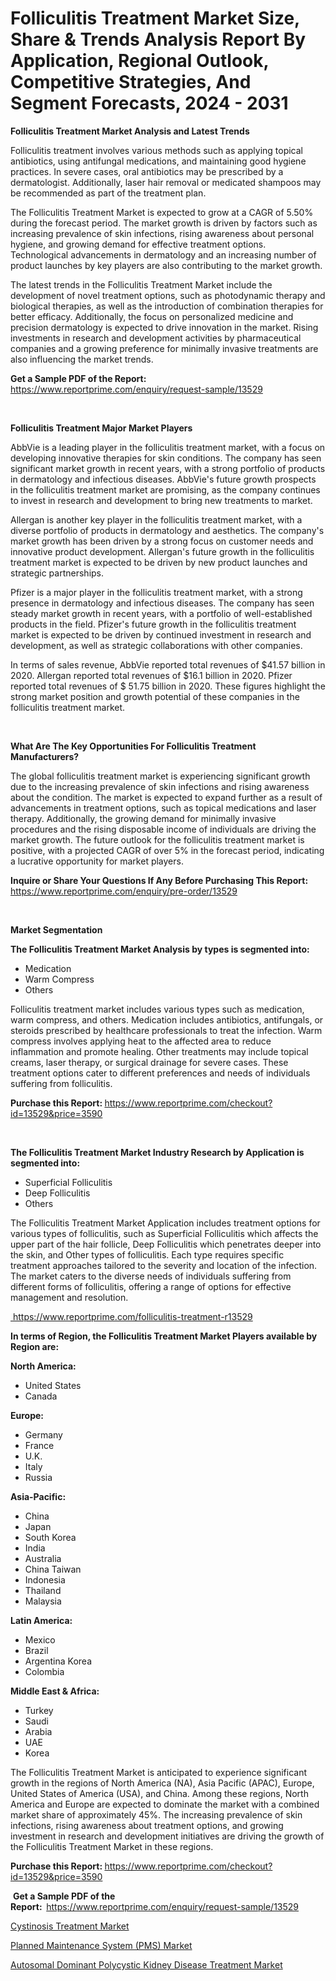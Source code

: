 <p><h1>Folliculitis Treatment Market Size, Share & Trends Analysis Report By Application, Regional Outlook, Competitive Strategies, And Segment Forecasts, 2024 - 2031</h1></p><p><strong>Folliculitis Treatment Market Analysis and Latest Trends</strong></p>
<p><p>Folliculitis treatment involves various methods such as applying topical antibiotics, using antifungal medications, and maintaining good hygiene practices. In severe cases, oral antibiotics may be prescribed by a dermatologist. Additionally, laser hair removal or medicated shampoos may be recommended as part of the treatment plan.</p><p>The Folliculitis Treatment Market is expected to grow at a CAGR of 5.50% during the forecast period. The market growth is driven by factors such as increasing prevalence of skin infections, rising awareness about personal hygiene, and growing demand for effective treatment options. Technological advancements in dermatology and an increasing number of product launches by key players are also contributing to the market growth.</p><p>The latest trends in the Folliculitis Treatment Market include the development of novel treatment options, such as photodynamic therapy and biological therapies, as well as the introduction of combination therapies for better efficacy. Additionally, the focus on personalized medicine and precision dermatology is expected to drive innovation in the market. Rising investments in research and development activities by pharmaceutical companies and a growing preference for minimally invasive treatments are also influencing the market trends.</p></p>
<p><strong>Get a Sample PDF of the Report:&nbsp;</strong> <a href="https://www.reportprime.com/enquiry/request-sample/13529">https://www.reportprime.com/enquiry/request-sample/13529</a></p>
<p>&nbsp;</p>
<p><strong>Folliculitis Treatment Major Market Players</strong></p>
<p><p>AbbVie is a leading player in the folliculitis treatment market, with a focus on developing innovative therapies for skin conditions. The company has seen significant market growth in recent years, with a strong portfolio of products in dermatology and infectious diseases. AbbVie's future growth prospects in the folliculitis treatment market are promising, as the company continues to invest in research and development to bring new treatments to market.</p><p>Allergan is another key player in the folliculitis treatment market, with a diverse portfolio of products in dermatology and aesthetics. The company's market growth has been driven by a strong focus on customer needs and innovative product development. Allergan's future growth in the folliculitis treatment market is expected to be driven by new product launches and strategic partnerships.</p><p>Pfizer is a major player in the folliculitis treatment market, with a strong presence in dermatology and infectious diseases. The company has seen steady market growth in recent years, with a portfolio of well-established products in the field. Pfizer's future growth in the folliculitis treatment market is expected to be driven by continued investment in research and development, as well as strategic collaborations with other companies.</p><p>In terms of sales revenue, AbbVie reported total revenues of $41.57 billion in 2020. Allergan reported total revenues of $16.1 billion in 2020. Pfizer reported total revenues of $ 51.75 billion in 2020. These figures highlight the strong market position and growth potential of these companies in the folliculitis treatment market.</p></p>
<p>&nbsp;</p>
<p><strong>What Are The Key Opportunities For Folliculitis Treatment Manufacturers?</strong></p>
<p><p>The global folliculitis treatment market is experiencing significant growth due to the increasing prevalence of skin infections and rising awareness about the condition. The market is expected to expand further as a result of advancements in treatment options, such as topical medications and laser therapy. Additionally, the growing demand for minimally invasive procedures and the rising disposable income of individuals are driving the market growth. The future outlook for the folliculitis treatment market is positive, with a projected CAGR of over 5% in the forecast period, indicating a lucrative opportunity for market players.</p></p>
<p><strong>Inquire or Share Your Questions If Any Before Purchasing This Report:</strong> <a href="https://www.reportprime.com/enquiry/pre-order/13529">https://www.reportprime.com/enquiry/pre-order/13529</a></p>
<p>&nbsp;</p>
<p><strong>Market Segmentation</strong></p>
<p><strong>The Folliculitis Treatment Market Analysis by types is segmented into:</strong></p>
<p><ul><li>Medication</li><li>Warm Compress</li><li>Others</li></ul></p>
<p><p>Folliculitis treatment market includes various types such as medication, warm compress, and others. Medication includes antibiotics, antifungals, or steroids prescribed by healthcare professionals to treat the infection. Warm compress involves applying heat to the affected area to reduce inflammation and promote healing. Other treatments may include topical creams, laser therapy, or surgical drainage for severe cases. These treatment options cater to different preferences and needs of individuals suffering from folliculitis.</p></p>
<p><strong>Purchase this Report:&nbsp;</strong><a href="https://www.reportprime.com/checkout?id=13529&price=3590">https://www.reportprime.com/checkout?id=13529&price=3590</a></p>
<p>&nbsp;</p>
<p><strong>The Folliculitis Treatment Market Industry Research by Application is segmented into:</strong></p>
<p><ul><li>Superficial Folliculitis</li><li>Deep Folliculitis</li><li>Others</li></ul></p>
<p><p>The Folliculitis Treatment Market Application includes treatment options for various types of folliculitis, such as Superficial Folliculitis which affects the upper part of the hair follicle, Deep Folliculitis which penetrates deeper into the skin, and Other types of folliculitis. Each type requires specific treatment approaches tailored to the severity and location of the infection. The market caters to the diverse needs of individuals suffering from different forms of folliculitis, offering a range of options for effective management and resolution.</p></p>
<p><a href="https://www.reportprime.com/folliculitis-treatment-r13529">&nbsp;https://www.reportprime.com/folliculitis-treatment-r13529</a></p>
<p><strong>In terms of Region, the Folliculitis Treatment Market Players available by Region are:</strong></p>
<p>
    <p> <strong> North America: </strong>
        <ul>
            <li>United States</li>
            <li>Canada</li>
        </ul>
        </p> 
    <p> <strong> Europe: </strong>
        <ul>
            <li>Germany</li>
            <li>France</li>
            <li>U.K.</li>
            <li>Italy</li>
            <li>Russia</li>
        </ul>
        </p> 
    <p> <strong> Asia-Pacific: </strong>
        <ul>
            <li>China</li>
            <li>Japan</li>
            <li>South Korea</li>
            <li>India</li>
            <li>Australia</li>
            <li>China Taiwan</li>
            <li>Indonesia</li>
            <li>Thailand</li>
            <li>Malaysia</li>
        </ul>
        </p> 
    <p> <strong> Latin America: </strong>
        <ul>
            <li>Mexico</li>
            <li>Brazil</li>
            <li>Argentina Korea</li>
            <li>Colombia</li>
        </ul>
        </p> 
    <p> <strong> Middle East & Africa: </strong>
        <ul>
            <li>Turkey</li>
            <li>Saudi</li>
            <li>Arabia</li>
            <li>UAE</li>
            <li>Korea</li>
        </ul>
    </p>
    </p>
<p><p>The Folliculitis Treatment Market is anticipated to experience significant growth in the regions of North America (NA), Asia Pacific (APAC), Europe, United States of America (USA), and China. Among these regions, North America and Europe are expected to dominate the market with a combined market share of approximately 45%. The increasing prevalence of skin infections, rising awareness about treatment options, and growing investment in research and development initiatives are driving the growth of the Folliculitis Treatment Market in these regions.</p></p>
<p><strong>Purchase this Report: </strong><a href="https://www.reportprime.com/checkout?id=13529&price=3590">https://www.reportprime.com/checkout?id=13529&price=3590</a></p>
<p>&nbsp;<strong>Get a Sample PDF of the Report:&nbsp;&nbsp;</strong><a href="https://www.reportprime.com/enquiry/request-sample/13529">https://www.reportprime.com/enquiry/request-sample/13529</a></p>
<p><strong></strong></p>
<p><p><a href="https://github.com/niyotibauri9/Market-Research-Report-List-1/blob/main/cystinosis-treatment-market.md">Cystinosis Treatment Market</a></p><p><a href="https://view.publitas.com/reportprime-1/planned-maintenance-system-pms-market-global-market-insights-and-sales-trends-2024-to-2031/">Planned Maintenance System (PMS) Market</a></p><p><a href="https://github.com/ajiariaa/Market-Research-Report-List-1/blob/main/autosomal-dominant-polycystic-kidney-disease-treatment-market.md">Autosomal Dominant Polycystic Kidney Disease Treatment Market</a></p></p>